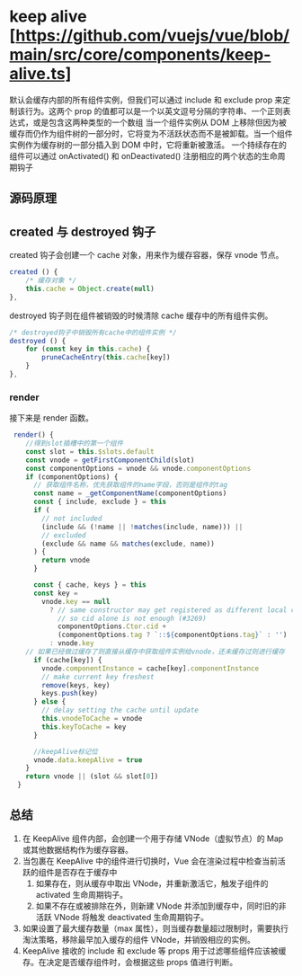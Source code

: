 # keep alive [https://github.com/vuejs/vue/blob/main/src/core/components/keep-alive.ts]

<KeepAlive> 默认会缓存内部的所有组件实例，但我们可以通过 include 和 exclude prop 来定制该行为。这两个 prop 的值都可以是一个以英文逗号分隔的字符串、一个正则表达式，或是包含这两种类型的一个数组
当一个组件实例从 DOM 上移除但因为被 <KeepAlive> 缓存而仍作为组件树的一部分时，它将变为不活跃状态而不是被卸载。当一个组件实例作为缓存树的一部分插入到 DOM 中时，它将重新被激活。
一个持续存在的组件可以通过 onActivated() 和 onDeactivated() 注册相应的两个状态的生命周期钩子

## 源码原理

## created 与 destroyed 钩子

created 钩子会创建一个 cache 对象，用来作为缓存容器，保存 vnode 节点。

```javascript
created () {
    /* 缓存对象 */
    this.cache = Object.create(null)
},
```

destroyed 钩子则在组件被销毁的时候清除 cache 缓存中的所有组件实例。

```javascript
/* destroyed钩子中销毁所有cache中的组件实例 */
destroyed () {
    for (const key in this.cache) {
        pruneCacheEntry(this.cache[key])
    }
},
```

### render

接下来是 render 函数。

```javascript
 render() {
    //得到slot插槽中的第一个组件
    const slot = this.$slots.default
    const vnode = getFirstComponentChild(slot)
    const componentOptions = vnode && vnode.componentOptions
    if (componentOptions) {
      // 获取组件名称，优先获取组件的name字段，否则是组件的tag
      const name = _getComponentName(componentOptions)
      const { include, exclude } = this
      if (
        // not included
        (include && (!name || !matches(include, name))) ||
        // excluded
        (exclude && name && matches(exclude, name))
      ) {
        return vnode
      }

      const { cache, keys } = this
      const key =
        vnode.key == null
          ? // same constructor may get registered as different local components
            // so cid alone is not enough (#3269)
            componentOptions.Ctor.cid +
            (componentOptions.tag ? `::${componentOptions.tag}` : '')
          : vnode.key
    // 如果已经做过缓存了则直接从缓存中获取组件实例给vnode，还未缓存过则进行缓存
      if (cache[key]) {
        vnode.componentInstance = cache[key].componentInstance
        // make current key freshest
        remove(keys, key)
        keys.push(key)
      } else {
        // delay setting the cache until update
        this.vnodeToCache = vnode
        this.keyToCache = key
      }

      //keepAlive标记位
      vnode.data.keepAlive = true
    }
    return vnode || (slot && slot[0])
  }
```

## 总结

1. 在 KeepAlive 组件内部，会创建一个用于存储 VNode（虚拟节点）的 Map 或其他数据结构作为缓存容器。
2. 当包裹在 KeepAlive 中的组件进行切换时，Vue 会在渲染过程中检查当前活跃的组件是否存在于缓存中
   1. 如果存在，则从缓存中取出 VNode，并重新激活它，触发子组件的 activated 生命周期钩子。
   2. 如果不存在或被排除在外，则新建 VNode 并添加到缓存中，同时旧的非活跃 VNode 将触发 deactivated 生命周期钩子。
3. 如果设置了最大缓存数量（max 属性），则当缓存数量超过限制时，需要执行淘汰策略，移除最早加入缓存的组件 VNode，并销毁相应的实例。
4. KeepAlive 接收的 include 和 exclude 等 props 用于过滤哪些组件应该被缓存。在决定是否缓存组件时，会根据这些 props 值进行判断。
